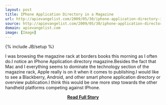 ```yaml
---
layout: post
title: IPhone Application Directory in a Magazine
url: http://apievangelist.com/2009/05/30/iphone-application-directory-in-a-magazine/
source: http://apievangelist.com/2009/05/30/iphone-application-directory-in-a-magazine/
domain: apievangelist.com
image: [Image]
---
```

{% include JB/setup %}<p>I was browsing the magazine rack at borders books this morning as I often do.I notice an IPhone Application directory magazine.Besides the fact that Mac and I everything seems to dominate the technology section of the magazine rack, Apple really is on it when it comes to publishing.I would like to see a Blackberry, Android, and other smart phone application directory or overview publication.I think this would be one more step towards the other handheld platforms competing against IPhone.</p>
<center><p><a href="http://apievangelist.com/2009/05/30/iphone-application-directory-in-a-magazine/" style='padding:25px; font-sze:18px; font-weight: bold;'>Read Full Story</a></p></center>
